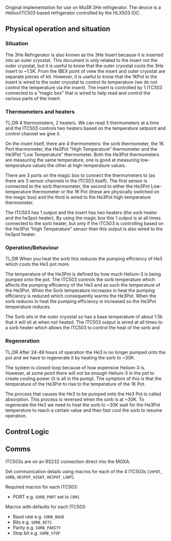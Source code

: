 Original implementation for use on MuSR 3He refrigerator. The device is a Heliox/ITC503 based refrigerator controlled by the HLX503 IOC.

## Physical operation and situation

### Situation

The 3He Refrigerator is also known as the 3He Insert because it is inserted into an outer cryostat. This document is only related to the insert not the outer cryostat, but it is useful to know that the outer cryostat cools the 3He insert to ~1.5K. From the IBEX point of view the insert and outer cryostat are separate pieces of kit. However, it is useful to know that the 1KPot in the insert is wired to the outer cryostat to control its temperature (we do not control the temperature via the insert). The insert is controlled by 1 ITC503 connected to a “magic box” that is wired to help read and control the various parts of the insert.

### Thermometers and heaters

TL;DR 4 thermometers, 2 heaters. We can read 3 thermometers at a time and the ITC503 controls two heaters based on the temperature setpoint and control channel we give it.

On the insert itself, there are 4 thermometers: the sorb thermometer, the 1K Port thermometer, the He3Pot “High Temperature” thermometer and the He3Pot “Low Temperature” thermometer. Both the He3Pot thermometers are measuring the same temperature, one is good at measuring low-temperature values the other at high-temperature values.

There are 3 ports on the magic box to connect the thermometers to (as there are 3 sensor channels in the ITC503 itself). The first sensor is connected to the sorb thermometer, the second to either the He3Pot Low-temperature thermometer or the 1K Pot (these are physically switched on the magic box) and the third is wired to the He3Pot high-temperature thermometer.

The ITC503 has 1 output and the insert has two heaters (the sorb heater and the he3pot heater). By using the magic box this 1 output is at all times connected to the sorb heater, but only if the ITC503 is controlling based on the He3Pot “High Temperature” sensor then this output is also wired to the he3pot heater. 

### Operation/Behaviour

TL;DR When you heat the sorb this reduces the pumping efficiency of He3 which cools the He3 pot more.

The temperature of the He3Pot is defined by how much Helium-3 is being pumped onto the pot. The ITC503 controls the sorb temperature which affects the pumping efficiency of the He3 and as such the temperature of the He3Pot. When the Sorb temperature increases in heat the pumping efficiency is reduced which consequently warms the He3Pot. When the sorb reduces in heat the pumping efficiency is increased so the He3Pot temperature reduces.

The Sorb sits in the outer cryostat so has a base temperature of about 1.5k that it will sit at when not heated. The ITC503 output is wired at all times to a sorb heater which allows the ITC503 to control the heat of the sorb and 

### Regeneration

TL;DR After 24-48 hours of operation the He3 is no longer pumped onto the pot and we have to regenerate it by heating the sorb to ~30K.

The system is closed-loop because of how expensive Helium-3 is. However, at some point there will not be enough Helium-3 in the pot to create cooling power (it is all in the pump). The symptom of this is that the temperature of the He3Pot to rise to the temperature of the 1K Pot.

The process that causes the He3 to be pumped onto the He3 Pot is called absorption. This process is reversed when the sorb is at ~30K. To regenerate the He3 we need to heat the sorb to ~30K wait for the He3Pot temperature to reach a certain value and then fast cool the sorb to resume operation.





## Control Logic

## Comms

ITC503s are on an RS232 connection direct into the MOXA.

Set communication details using macros for each of the 4 ITC503s (`1KPOT`, `SORB`, `HE3POT_HIGHT`, `HE3POT_LOWT`).

Required macros for each ITC503:
- PORT e.g. `SORB_PORT` set to `COM1`

Macros with defaults for each ITC503:
- Baud rate e.g. `SORB_BAUD`
- Bits e.g. `SORB_BITS`
- Parity e.g. `SORB_PARITY`
- Stop bit e.g. `SORB_STOP`
